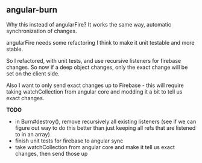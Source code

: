 angular-burn
------------

Why this instead of angularFire?  It works the same way, automatic synchronization of changes.

angularFire needs some refactoring I think to make it unit testable and more stable.

So I refactored, with unit tests, and use recursive listeners for firebase changes.  So now if a deep object changes, only the exact change will be set on the client side.

Also I want to only send exact changes up to Firebase - this will require taking watchCollection from angular core and modding it a bit to tell us exact changes.

**TODO**

* in Burn#destroy(), remove recursively all existing listeners (see if we can figure out way to do this better than just keeping all refs that are listened to in an array)
* finish unit tests for firebase to angular sync
* take watchCollection from angular core and make it tell us exact changes, then send those up
